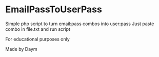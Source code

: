 # EmailPassToUserPass
Simple php script to turn email:pass combos into user:pass
Just paste combo in file.txt and run script

For educational purposes only

Made by Daym
